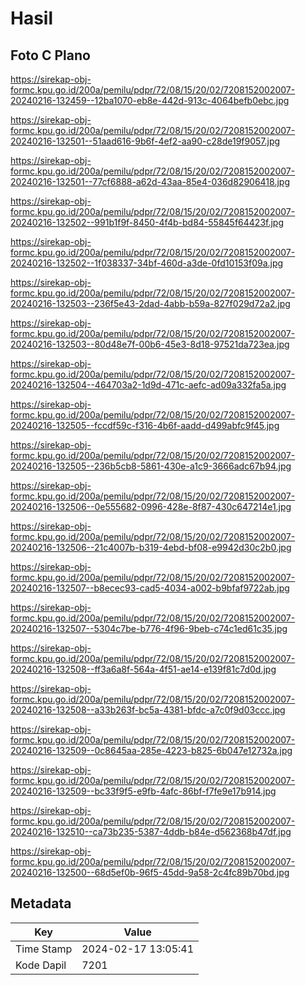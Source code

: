 # Hasil

## Foto C Plano

https://sirekap-obj-formc.kpu.go.id/200a/pemilu/pdpr/72/08/15/20/02/7208152002007-20240216-132459--12ba1070-eb8e-442d-913c-4064befb0ebc.jpg

https://sirekap-obj-formc.kpu.go.id/200a/pemilu/pdpr/72/08/15/20/02/7208152002007-20240216-132501--51aad616-9b6f-4ef2-aa90-c28de19f9057.jpg

https://sirekap-obj-formc.kpu.go.id/200a/pemilu/pdpr/72/08/15/20/02/7208152002007-20240216-132501--77cf6888-a62d-43aa-85e4-036d82906418.jpg

https://sirekap-obj-formc.kpu.go.id/200a/pemilu/pdpr/72/08/15/20/02/7208152002007-20240216-132502--991b1f9f-8450-4f4b-bd84-55845f64423f.jpg

https://sirekap-obj-formc.kpu.go.id/200a/pemilu/pdpr/72/08/15/20/02/7208152002007-20240216-132502--1f038337-34bf-460d-a3de-0fd10153f09a.jpg

https://sirekap-obj-formc.kpu.go.id/200a/pemilu/pdpr/72/08/15/20/02/7208152002007-20240216-132503--236f5e43-2dad-4abb-b59a-827f029d72a2.jpg

https://sirekap-obj-formc.kpu.go.id/200a/pemilu/pdpr/72/08/15/20/02/7208152002007-20240216-132503--80d48e7f-00b6-45e3-8d18-97521da723ea.jpg

https://sirekap-obj-formc.kpu.go.id/200a/pemilu/pdpr/72/08/15/20/02/7208152002007-20240216-132504--464703a2-1d9d-471c-aefc-ad09a332fa5a.jpg

https://sirekap-obj-formc.kpu.go.id/200a/pemilu/pdpr/72/08/15/20/02/7208152002007-20240216-132505--fccdf59c-f316-4b6f-aadd-d499abfc9f45.jpg

https://sirekap-obj-formc.kpu.go.id/200a/pemilu/pdpr/72/08/15/20/02/7208152002007-20240216-132505--236b5cb8-5861-430e-a1c9-3666adc67b94.jpg

https://sirekap-obj-formc.kpu.go.id/200a/pemilu/pdpr/72/08/15/20/02/7208152002007-20240216-132506--0e555682-0996-428e-8f87-430c647214e1.jpg

https://sirekap-obj-formc.kpu.go.id/200a/pemilu/pdpr/72/08/15/20/02/7208152002007-20240216-132506--21c4007b-b319-4ebd-bf08-e9942d30c2b0.jpg

https://sirekap-obj-formc.kpu.go.id/200a/pemilu/pdpr/72/08/15/20/02/7208152002007-20240216-132507--b8ecec93-cad5-4034-a002-b9bfaf9722ab.jpg

https://sirekap-obj-formc.kpu.go.id/200a/pemilu/pdpr/72/08/15/20/02/7208152002007-20240216-132507--5304c7be-b776-4f96-9beb-c74c1ed61c35.jpg

https://sirekap-obj-formc.kpu.go.id/200a/pemilu/pdpr/72/08/15/20/02/7208152002007-20240216-132508--ff3a6a8f-564a-4f51-ae14-e139f81c7d0d.jpg

https://sirekap-obj-formc.kpu.go.id/200a/pemilu/pdpr/72/08/15/20/02/7208152002007-20240216-132508--a33b263f-bc5a-4381-bfdc-a7c0f9d03ccc.jpg

https://sirekap-obj-formc.kpu.go.id/200a/pemilu/pdpr/72/08/15/20/02/7208152002007-20240216-132509--0c8645aa-285e-4223-b825-6b047e12732a.jpg

https://sirekap-obj-formc.kpu.go.id/200a/pemilu/pdpr/72/08/15/20/02/7208152002007-20240216-132509--bc33f9f5-e9fb-4afc-86bf-f7fe9e17b914.jpg

https://sirekap-obj-formc.kpu.go.id/200a/pemilu/pdpr/72/08/15/20/02/7208152002007-20240216-132510--ca73b235-5387-4ddb-b84e-d562368b47df.jpg

https://sirekap-obj-formc.kpu.go.id/200a/pemilu/pdpr/72/08/15/20/02/7208152002007-20240216-132500--68d5ef0b-96f5-45dd-9a58-2c4fc89b70bd.jpg


## Metadata

| Key        | Value               |
| ---------- | ------------------- |
| Time Stamp | 2024-02-17 13:05:41 |
| Kode Dapil | 7201                |



